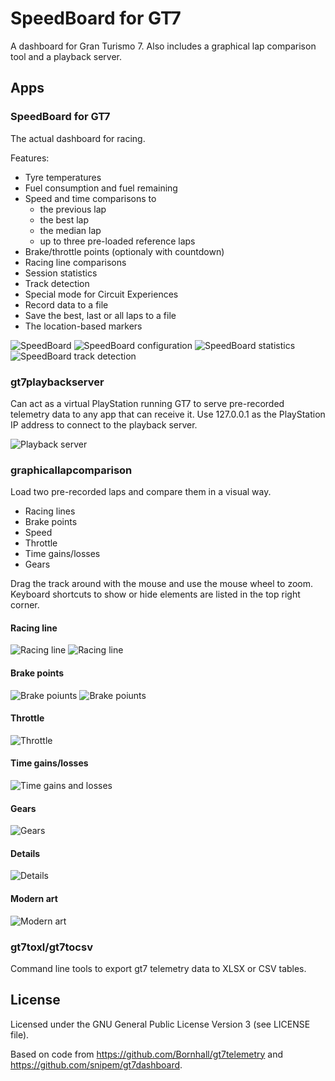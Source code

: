 # SpeedBoard for GT7
A dashboard for Gran Turismo 7. Also includes a graphical lap comparison tool and a playback server.

## Apps

### SpeedBoard for GT7

The actual dashboard for racing. 

Features:

- Tyre temperatures
- Fuel consumption and fuel remaining
- Speed and time comparisons to 
    - the previous lap
    - the best lap
    - the median lap
    - up to three pre-loaded reference laps
- Brake/throttle points (optionaly with countdown)
- Racing line comparisons
- Session statistics
- Track detection
- Special mode for Circuit Experiences
- Record data to a file
- Save the best, last or all laps to a file
- The location-based markers

![SpeedBoard](doc/speedboard4.png)
![SpeedBoard configuration](doc/speedboardconfig4.png)
![SpeedBoard statistics](doc/stats.png)
![SpeedBoard track detection](doc/trackdetect4.png)

### gt7playbackserver

Can act as a virtual PlayStation running GT7 to serve pre-recorded telemetry data to any app that can receive it. Use 127.0.0.1 as the PlayStation IP address to connect to the playback server.

![Playback server](doc/playbackserver.png)

### graphicallapcomparison

Load two pre-recorded laps and compare them in a visual way.

- Racing lines
- Brake points
- Speed
- Throttle
- Time gains/losses
- Gears

Drag the track around with the mouse and use the mouse wheel to zoom. Keyboard shortcuts to show or hide elements are listed in the top right corner.

#### Racing line
![Racing line](doc/raceline.png)
![Racing line](doc/raceline2.png)
#### Brake points
![Brake poiunts](doc/brakepoints.png)
![Brake poiunts](doc/timeatbrakepoints.png)
#### Throttle
![Throttle](doc/throttle.png)
#### Time gains/losses
![Time gains and losses](doc/timegains.png)
#### Gears
![Gears](doc/gearpoints.png)
#### Details
![Details](doc/details.png)
#### Modern art
![Modern art](doc/modernart.png)

### gt7toxl/gt7tocsv

Command line tools to export gt7 telemetry data to XLSX or CSV tables.

## License

Licensed under the GNU General Public License Version 3 (see LICENSE file).

Based on code from https://github.com/Bornhall/gt7telemetry and https://github.com/snipem/gt7dashboard.

